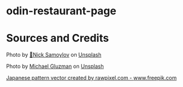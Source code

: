 # odin-restaurant-page

# Sources and Credits
 
 Photo by <a href="https://unsplash.com/@nickkimel?utm_source=unsplash&utm_medium=referral&utm_content=creditCopyText">🤘Nick Samoylov</a> on <a href="https://unsplash.com/s/photos/ramen?utm_source=unsplash&utm_medium=referral&utm_content=creditCopyText">Unsplash</a>

Photo by <a href="https://unsplash.com/@gluzman?utm_source=unsplash&utm_medium=referral&utm_content=creditCopyText">Michael Gluzman</a> on <a href="https://unsplash.com/?utm_source=unsplash&utm_medium=referral&utm_content=creditCopyText">Unsplash</a>

<a href='https://www.freepik.com/vectors/japanese-pattern'>Japanese pattern vector created by rawpixel.com - www.freepik.com</a>